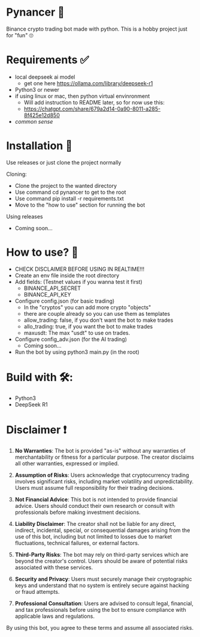 # Pynancer 💸
Binance crypto trading bot made with python.
This is a hobby project just for "fun" 🙄

# Requirements ✅
- local deepseek ai model
  - get one here https://ollama.com/library/deepseek-r1
- Python3 or newer
- if using linux or mac, then python virtual envinronment
    - Will add instruction to README later, so for now use this:
    - https://chatgpt.com/share/679a2d14-0a90-8011-a285-8f425e12d850
- *common sense*

# Installation 🔧
Use releases or just clone the project normally

Cloning: 
- Clone the project to the wanted directory 
- Use command cd pynancer to get to the root
- Use command pip install -r requirements.txt
- Move to the "how to use" section for running the bot

Using releases 
- Coming soon...

# How to use? 🤔
- CHECK DISCLAIMER BEFORE USING IN REALTIME!!!
- Create an env file inside the root directory
- Add fields: (Testnet values if you wanna test it first)
    - BINANCE_API_SECRET
    - BINANCE_API_KEY
- Configure config.json (for basic trading) 
    - In the "cryptos" you can add more crypto "objects"
    - there are couple already so you can use them as templates
    - allow_trading: false, if you don't want the bot to make trades
    - allo_trading: true, if you want the bot to make trades
    - maxusdt: The max "usdt" to use on trades.
- Configure config_adv.json (for the AI trading)
    - Coming soon...
- Run the bot by using python3 main.py (in the root)

# Build with 🛠️:
- Python3
- DeepSeek R1

# Disclaimer :exclamation:

1. **No Warranties**: The bot is provided "as-is" without any warranties of merchantability or fitness for a
particular purpose. The creator disclaims all other warranties, expressed or implied.

2. **Assumption of Risks**: Users acknowledge that cryptocurrency trading involves significant risks, including
market volatility and unpredictability. Users must assume full responsibility for their trading decisions.

3. **Not Financial Advice**: This bot is not intended to provide financial advice. Users should conduct their own
research or consult with professionals before making investment decisions.

4. **Liability Disclaimer**: The creator shall not be liable for any direct, indirect, incidental, special, or
consequential damages arising from the use of this bot, including but not limited to losses due to market
fluctuations, technical failures, or external factors.

5. **Third-Party Risks**: The bot may rely on third-party services which are beyond the creator's control. Users
should be aware of potential risks associated with these services.

6. **Security and Privacy**: Users must securely manage their cryptographic keys and understand that no system is
entirely secure against hacking or fraud attempts.

7. **Professional Consultation**: Users are advised to consult legal, financial, and tax professionals before
using the bot to ensure compliance with applicable laws and regulations.

By using this bot, you agree to these terms and assume all associated risks.
